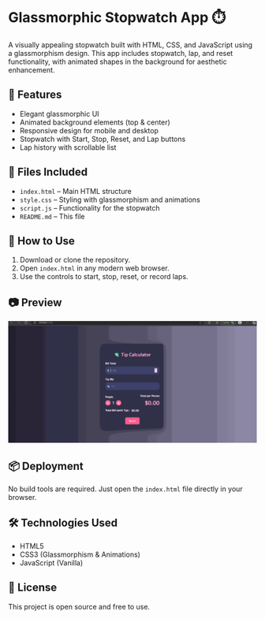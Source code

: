 # Glassmorphic Stopwatch App ⏱️

A visually appealing stopwatch built with HTML, CSS, and JavaScript using a glassmorphism design. This app includes stopwatch, lap, and reset functionality, with animated shapes in the background for aesthetic enhancement.

## 🌟 Features

- Elegant glassmorphic UI
- Animated background elements (top & center)
- Responsive design for mobile and desktop
- Stopwatch with Start, Stop, Reset, and Lap buttons
- Lap history with scrollable list

## 📁 Files Included

- `index.html` – Main HTML structure
- `style.css` – Styling with glassmorphism and animations
- `script.js` – Functionality for the stopwatch
- `README.md` – This file

## 🚀 How to Use

1. Download or clone the repository.
2. Open `index.html` in any modern web browser.
3. Use the controls to start, stop, reset, or record laps.

## 📷 Preview

![Preview Screenshot](preview.gif) <!-- Optional: Add your own screenshot -->

## 📦 Deployment

No build tools are required. Just open the `index.html` file directly in your browser.

## 🛠 Technologies Used

- HTML5
- CSS3 (Glassmorphism & Animations)
- JavaScript (Vanilla)

## 📄 License

This project is open source and free to use.
